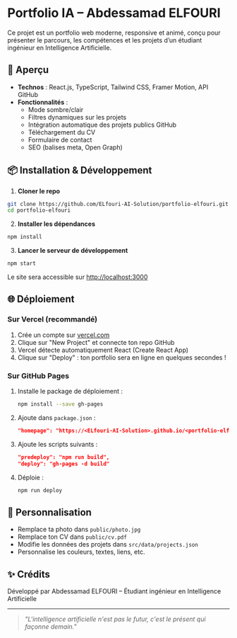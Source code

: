 # Portfolio IA – Abdessamad ELFOURI

Ce projet est un portfolio web moderne, responsive et animé, conçu pour présenter le parcours, les compétences et les projets d’un étudiant ingénieur en Intelligence Artificielle.

## 🚀 Aperçu

- **Technos** : React.js, TypeScript, Tailwind CSS, Framer Motion, API GitHub
- **Fonctionnalités** :
  - Mode sombre/clair
  - Filtres dynamiques sur les projets
  - Intégration automatique des projets publics GitHub
  - Téléchargement du CV
  - Formulaire de contact
  - SEO (balises meta, Open Graph)

## 📦 Installation & Développement

1. **Cloner le repo**

```bash
git clone https://github.com/ELfouri-AI-Solution/portfolio-elfouri.git
cd portfolio-elfouri
```

2. **Installer les dépendances**

```bash
npm install
```

3. **Lancer le serveur de développement**

```bash
npm start
```

Le site sera accessible sur [http://localhost:3000](http://localhost:3000)

## 🌐 Déploiement

### Sur Vercel (recommandé)
1. Crée un compte sur [vercel.com](https://vercel.com/)
2. Clique sur "New Project" et connecte ton repo GitHub
3. Vercel détecte automatiquement React (Create React App)
4. Clique sur "Deploy" : ton portfolio sera en ligne en quelques secondes !

### Sur GitHub Pages
1. Installe le package de déploiement :
   ```bash
   npm install --save gh-pages
   ```
2. Ajoute dans `package.json` :
   ```json
   "homepage": "https://<ELfouri-AI-Solution>.github.io/<portfolio-elfouri>"
   ```
3. Ajoute les scripts suivants :
   ```json
   "predeploy": "npm run build",
   "deploy": "gh-pages -d build"
   ```
4. Déploie :
   ```bash
   npm run deploy
   ```

## 📁 Personnalisation
- Remplace ta photo dans `public/photo.jpg`
- Remplace ton CV dans `public/cv.pdf`
- Modifie les données des projets dans `src/data/projects.json`
- Personnalise les couleurs, textes, liens, etc.

## ✨ Crédits
Développé par Abdessamad ELFOURI – Étudiant ingénieur en Intelligence Artificielle

---

> *"L'intelligence artificielle n'est pas le futur, c'est le présent qui façonne demain."*
